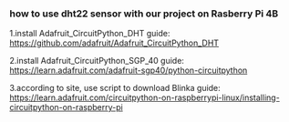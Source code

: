 ### how to use dht22 sensor with our project on Rasberry Pi 4B

1.install Adafruit_CircuitPython_DHT
guide:
https://github.com/adafruit/Adafruit_CircuitPython_DHT

2.install Adafruit_CircuitPython_SGP_40
guide:
https://learn.adafruit.com/adafruit-sgp40/python-circuitpython

3.according to site, use script to download Blinka
guide:
https://learn.adafruit.com/circuitpython-on-raspberrypi-linux/installing-circuitpython-on-raspberry-pi

